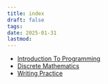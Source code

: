```yaml
---
title: index
draft: false
tags:
date: 2025-01-31
lastmod:
---
```


- [Introduction To Programming](https://kuberwastaken.github.io/blog/BITS/Exam-Materials/Sem-0.5/ITP)
- [Discrete Mathematics](https://kuberwastaken.github.io/blog/BITS/Exam-Materials/Sem-0.5/DM)
- [Writing Practice](https://kuberwastaken.github.io/blog/BITS/Exam-Materials/Sem-0.5/WP)
